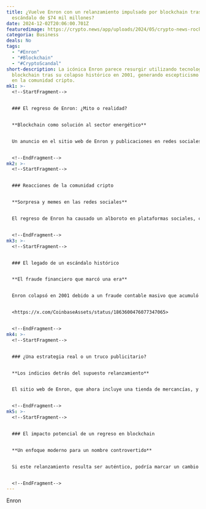 ```yaml
---
title: ¿Vuelve Enron con un relanzamiento impulsado por blockchain tras el
  escándalo de $74 mil millones?
date: 2024-12-02T20:06:00.701Z
featuredimage: https://crypto.news/app/uploads/2024/05/crypto-news-rocket-start-program-code-option04.webp
categoria: Business
deals: No
tags:
  - "#Enron"
  - "#Blockchain"
  - "#CryptoScandal"
short-description: La icónica Enron parece resurgir utilizando tecnología
  blockchain tras su colapso histórico en 2001, generando escepticismo y revuelo
  en la comunidad cripto.
mk1: >-
  <!--StartFragment-->


  ### El regreso de Enron: ¿Mito o realidad?


  **Blockchain como solución al sector energético**


  Un anuncio en el sitio web de Enron y publicaciones en redes sociales sugieren que la empresa busca resolver la crisis energética global mediante tecnología descentralizada. Aunque no se han confirmado detalles, se especula el lanzamiento de un token propio como parte de su estrategia.


  <!--EndFragment-->
mk2: >-
  <!--StartFragment-->


  ### Reacciones de la comunidad cripto


  **Sorpresa y memes en las redes sociales**


  El regreso de Enron ha causado un alboroto en plataformas sociales, con comentarios divididos entre la incredulidad y el humor. X Community Notes especula que el nombre de Enron podría haber sido adquirido por terceros tras su bancarrota, lo que genera dudas sobre la autenticidad de su relanzamiento.


  <!--EndFragment-->
mk3: >-
  <!--StartFragment-->


  ### El legado de un escándalo histórico


  **El fraude financiero que marcó una era**


  Enron colapsó en 2001 debido a un fraude contable masivo que acumuló $74 mil millones en deudas, siendo el mayor escándalo financiero en la historia de EE. UU. Sus activos fueron vendidos, y la empresa se transformó en Enron Creditors Recovery Corporation en 2007.


  <https://x.com/CoinbaseAssets/status/1863600476077347065>


  <!--EndFragment-->
mk4: >-
  <!--StartFragment-->


  ### ¿Una estrategia real o un truco publicitario?


  **Los indicios detrás del supuesto relanzamiento**


  El sitio web de Enron, que ahora incluye una tienda de mercancías, y la falta de respuestas oficiales generan más preguntas que respuestas. Mientras tanto, la conexión entre este relanzamiento y el antiguo gigante energético sigue siendo incierta.


  <!--EndFragment-->
mk5: >-
  <!--StartFragment-->


  ### El impacto potencial de un regreso en blockchain


  **Un enfoque moderno para un nombre controvertido**


  Si este relanzamiento resulta ser auténtico, podría marcar un cambio significativo en la narrativa de Enron, transformándola en un símbolo de innovación energética. Sin embargo, los desafíos de credibilidad y transparencia serán cruciales para ganar la confianza del público y del mercado.


  <!--EndFragment-->
---
```

<!--StartFragment-->

Enron

<!--EndFragment-->